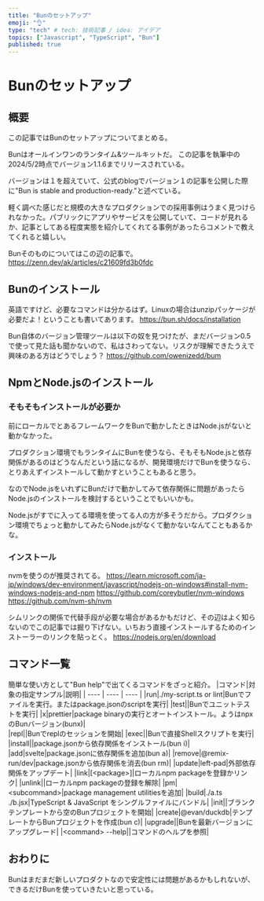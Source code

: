 ```yaml
---
title: "Bunのセットアップ"
emoji: "👌"
type: "tech" # tech: 技術記事 / idea: アイデア
topics: ["Javascript", "TypeScript", "Bun"]
published: true
---
```

# Bunのセットアップ
## 概要
この記事ではBunのセットアップについてまとめる。

Bunはオールインワンのランタイム&ツールキットだ。
この記事を執筆中の2024/5/2時点でバージョン1.1.6までリリースされている。

バージョンは１を超えていて、公式のblogでバージョン１の記事を公開した際に"Bun is stable and production-ready."と述べている。

軽く調べた感じだと規模の大きなプロダクションでの採用事例はうまく見つけられなかった。パブリックにアプリやサービスを公開していて、コードが見れるか、記事としてある程度実態を紹介してくれてる事例があったらコメントで教えてくれると嬉しい。

Bunそのものについてはこの辺の記事で。
https://zenn.dev/ak/articles/c21609fd3b0fdc

## Bunのインストール
英語ですけど、必要なコマンドは分かるはず。Linuxの場合はunzipパッケージが必要だよ！ということも書いてあります。
https://bun.sh/docs/installation

Bun自体のバージョン管理ツールは以下の奴を見つけたが、まだバージョン0.5で使って見た話も聞かないので、私はさわってない。リスクが理解できたうえで興味のある方はどうでしょう？
https://github.com/owenizedd/bum
## NpmとNode.jsのインストール
### そもそもインストールが必要か
前にローカルでとあるフレームワークをBunで動かしたときはNode.jsがないと動かなかった。

プロダクション環境でもランタイムにBunを使うなら、そもそもNode.jsと依存関係があるのはどうなんだという話になるが、開発環境だけでBunを使うなら、とりあえずインストールして動かすということもあると思う。

なのでNode.jsをいれずにBunだけで動かしてみて依存関係に問題があったらNode.jsのインストールを検討するということでもいいかも。

Node.jsがすでに入ってる環境を使ってる人の方が多そうだから。プロダクション環境でちょっと動かしてみたらNode.jsがなくて動かないなんてこともあるかな。
### インストール
nvmを使うのが推奨されてる。
https://learn.microsoft.com/ja-jp/windows/dev-environment/javascript/nodejs-on-windows#install-nvm-windows-nodejs-and-npm
https://github.com/coreybutler/nvm-windows
https://github.com/nvm-sh/nvm

シムリンクの関係で代替手段が必要な場合があるかもだけど、その辺はよく知らないのでこの記事では掘り下げない。いちおう直接インストールするためのインストーラーのリンクを貼っとく。
https://nodejs.org/en/download

## コマンド一覧
簡単な使い方として"Bun help"で出てくるコマンドをざっと紹介。
|コマンド|対象の指定サンプル|説明|
| ---- | ---- | ---- |
|run|./my-script.ts or lint|Bunでファイルを実行。またはpackage.jsonのscriptを実行|
|test||Bunでユニットテストを実行|
|x|prettier|package binaryの実行とオートインストール。ようはnpxのBunバージョン(bunx)|  
|repl||Bunでreplのセッションを開始|
|exec||Bunで直接Shellスクリプトを実行|
|install||package.jsonから依存関係をインストール(bun i)|
|add|svelte|package.jsonに依存関係を追加(bun a)|
|remove|@remix-run/dev|package.jsonから依存関係を消去(bun rm)|
|update|left-pad|外部依存関係をアップデート|
|link|[\<package>]|ローカルnpm packageを登録かリンク|
|unlink||ローカルnpm packageの登録を解除|
|pm|\<subcommand>|package management utilitiesを追加|
|build|./a.ts ./b.jsx|TypeScript & JavaScript をシングルファイルにバンドル|
|init||ブランクテンプレートから空のBunプロジェクトを開始|
|create|@evan/duckdb|テンプレートからBunプロジェクトを作成(bun c)|
|upgrade||Bunを最新バージョンにアップグレード|
|\<command> --help||コマンドのヘルプを参照|
## おわりに
Bunはまだまだ新しいプロダクトなので安定性には問題があるかもしれないが、できるだけBunを使っていきたいと思っている。